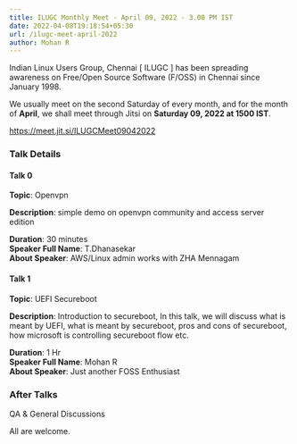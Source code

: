 ```yaml
---
title: ILUGC Monthly Meet - April 09, 2022 - 3.00 PM IST
date: 2022-04-08T19:18:54+05:30
url: /ilugc-meet-april-2022
author: Mohan R
---
```


Indian Linux Users Group, Chennai [ ILUGC ] has been spreading
awareness on Free/Open Source Software (F/OSS) in Chennai since
January 1998.

We usually meet on the second Saturday of every month, and for the
month of **April**, we shall meet through Jitsi on **Saturday 09, 2022 at 1500
IST**.

https://meet.jit.si/ILUGCMeet09042022

### Talk Details

#### Talk 0

**Topic**: Openvpn

**Description**: simple demo on openvpn community and access server edition

**Duration**: 30 minutes\
**Speaker Full Name**: T.Dhanasekar\
**About Speaker**: AWS/Linux admin works with ZHA Mennagam

#### Talk 1

**Topic**: UEFI Secureboot

**Description**: Introduction to secureboot, In this talk, we will discuss
what is meant by UEFI, what is meant by secureboot, pros and cons of
secureboot, how microsoft is controlling secureboot flow etc.

**Duration**: 1 Hr\
**Speaker Full Name**: Mohan R\
**About Speaker**: Just another FOSS Enthusiast

### After Talks

QA & General Discussions

All are welcome.
